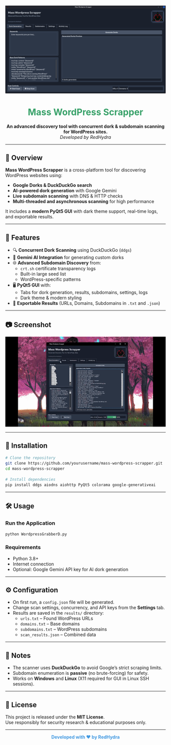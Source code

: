 <!-- Banner -->
![GUI Screenshot](Screenshot.PNG)

<h1 align="center" style="color:#38A169;">Mass WordPress Scrapper</h1>
<p align="center">
  <b>An advanced discovery tool with concurrent dork & subdomain scanning for WordPress sites.</b><br>
  <i>Developed by RedHydra</i>
</p>

---

## 📜 Overview

**Mass WordPress Scrapper** is a cross-platform tool for discovering WordPress websites using:
- **Google Dorks & DuckDuckGo search**
- **AI-powered dork generation** with Google Gemini
- **Live subdomain scanning** with DNS & HTTP checks
- **Multi-threaded and asynchronous scanning** for high performance

It includes a **modern PyQt5 GUI** with dark theme support, real-time logs, and exportable results.

---

## 🎯 Features

- 🔍 **Concurrent Dork Scanning** using DuckDuckGo (`ddgs`)
- 🤖 **Gemini AI Integration** for generating custom dorks
- 🌐 **Advanced Subdomain Discovery** from:
  - `crt.sh` certificate transparency logs
  - Built-in large seed list
  - WordPress-specific patterns
- 🖥 **PyQt5 GUI** with:
  - Tabs for dork generation, results, subdomains, settings, logs
  - Dark theme & modern styling
- 💾 **Exportable Results** (URLs, Domains, Subdomains in `.txt` and `.json`)

---

## 📷 Screenshot

![GUI Screenshot](Screenshot.gif)

---

## 🚀 Installation

```bash
# Clone the repository
git clone https://github.com/yourusername/mass-wordpress-scrapper.git
cd mass-wordpress-scrapper

# Install dependencies
pip install ddgs aiodns aiohttp PyQt5 colorama google-generativeai
```

---

## 🛠 Usage

### Run the Application
```bash
python WordpressGrabberD.py
```

### Requirements
- Python 3.8+
- Internet connection
- Optional: Google Gemini API key for AI dork generation

---

## ⚙ Configuration
- On first run, a `config.json` file will be generated.
- Change scan settings, concurrency, and API keys from the **Settings** tab.
- Results are saved in the `results/` directory:
  - `urls.txt` – Found WordPress URLs
  - `domains.txt` – Base domains
  - `subdomains.txt` – WordPress subdomains
  - `scan_results.json` – Combined data

---

## 📌 Notes
- The scanner uses **DuckDuckGo** to avoid Google’s strict scraping limits.
- Subdomain enumeration is **passive** (no brute-forcing) for safety.
- Works on **Windows** and **Linux** (X11 required for GUI in Linux SSH sessions).

---

## 📄 License
This project is released under the **MIT License**.  
Use responsibly for security research & educational purposes only.

---

<p align="center">
  <b style="color:#4299E1;">Developed with ❤️ by RedHydra</b>
</p>
